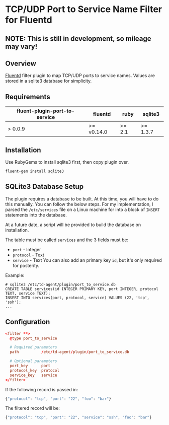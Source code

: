 # TCP/UDP Port to Service Name Filter for Fluentd

## NOTE: This is still in development, so mileage may vary!

## Overview

[Fluentd](http://fluentd.org/) filter plugin to map TCP/UDP ports to service
names. Values are stored in a sqlite3 database for simplicity.

## Requirements
| fluent-plugin-port-to-service | fluentd    | ruby   | sqlite3  |
| ----------------------------- | ---------- | ------ | -------- |
| > 0.0.9                       | >= v0.14.0 | >= 2.1 | >= 1.3.7 |

## Installation

Use RubyGems to install sqlite3 first, then copy plugin over.

`fluent-gem install sqlite3`

## SQLite3 Database Setup

The plugin requires a database to be built.  At this time, you will have to do
this manually.  You can follow the below steps.  For my implementation, I parsed
the `/etc/services` file on a Linux machine for into a block of `INSERT`
statements into the database.

At a future date, a script will be provided to build the database on
installation.

The table must be called `services` and the 3 fields must be:
* `port` - Integer
* `protocol` - Text
* `service` - Text
You can also add an primary key `id`, but it's only required for posterity.

Example:
```
# sqlite3 /etc/td-agent/plugin/port_to_service.db
CREATE TABLE services(id INTEGER PRIMARY KEY, port INTEGER, protocol TEXT, service TEXT);
INSERT INTO services(port, protocol, service) VALUES (22, 'tcp', 'ssh');
...
```

## Configuration

```conf
<filter **>
  @type port_to_service

  # Required parameters
  path          /etc/td-agent/plugin/port_to_service.db

  # Optional parameters
  port_key      port
  protocol_key  protocol
  service_key   service
</filter>
```

If the following record is passed in:
```js
{"protocol": "tcp", "port": "22", "foo": "bar"}
```

The filtered record will be:
```js
{"protocol": "tcp", "port": "22", "service": "ssh", "foo": "bar"}
```

